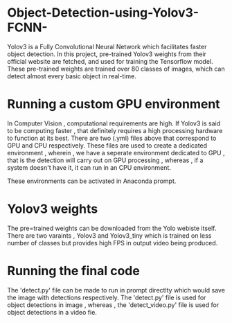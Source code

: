# Object-Detection-using-Yolov3-FCNN-
Yolov3 is a Fully Convolutional Neural Network which facilitates faster object detection. In this project, pre-trained Yolov3 weights from their official website are fetched, and used for training the Tensorflow model. These pre-trained weights are trained over 80 classes of images, which can detect almost every basic object in real-time. 

# Running a custom GPU environment

In Computer Vision , computational requirements are high. If Yolov3 is said to be computing faster , that definitely requires a high processing hardware to function at its best.
There are two (.yml) files above that correspond to GPU and CPU respectively. These files are used to create a dedicated environment , wherein , we have a seperate environment dedicated to GPU , that is the detection will carry out on GPU processing , whereas , if a system doesn't have it, it can run in an CPU environment.

These environments can be activated in Anaconda prompt.

# Yolov3 weights

The pre=trained weights can be downloaded from the Yolo webiste itself. There are two varaints , Yolov3 and Yolov3_tiny which is trained on less number of classes but provides high FPS in output video being produced.

# Running the final code

The 'detect.py' file can be made to run in prompt directlty which would save the image with detections respectively. The 'detect.py' file is used for object detections in image , whereas , the 'detect_video.py' file is used for object detections in a video fie.
